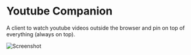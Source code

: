 # Youtube Companion  


A client to watch youtube videos outside the browser and pin on top of everything (always on top).  


![Screenshot](https://raw.githubusercontent.com/brunurd/youtube-companion/master/app/images/screenshot.jpg)
